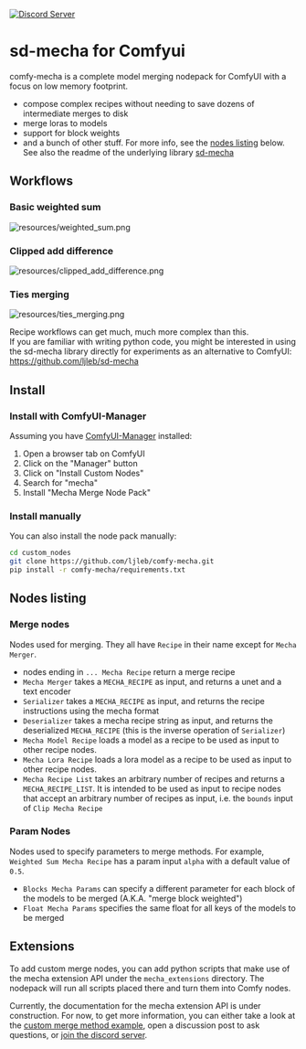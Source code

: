 [![Discord Server](https://dcbadge.vercel.app/api/server/2EPaw6fxxm)](https://discord.gg/invite/2EPaw6fxxm)

# sd-mecha for Comfyui

comfy-mecha is a complete model merging nodepack for ComfyUI with a focus on low memory footprint.  
- compose complex recipes without needing to save dozens of intermediate merges to disk
- merge loras to models
- support for block weights
- and a bunch of other stuff. For more info, see the [nodes listing](#nodes-listing) below. See also the readme of the underlying library [sd-mecha](https://github.com/ljleb/sd-mecha)

## Workflows

### Basic weighted sum

![resources/weighted_sum.png](resources/weighted_sum.png)

### Clipped add difference

![resources/clipped_add_difference.png](resources/clipped_add_difference.png)

### Ties merging

![resources/ties_merging.png](resources/ties_merging.png)

Recipe workflows can get much, much more complex than this.  
If you are familiar with writing python code, you might be interested in using the sd-mecha library directly for experiments as an alternative to ComfyUI: https://github.com/ljleb/sd-mecha

## Install

### Install with ComfyUI-Manager

Assuming you have [ComfyUI-Manager](https://github.com/ltdrdata/ComfyUI-Manager) installed:

1. Open a browser tab on ComfyUI
2. Click on the "Manager" button
3. Click on "Install Custom Nodes"
4. Search for "mecha"
5. Install "Mecha Merge Node Pack"

### Install manually

You can also install the node pack manually:

```sh
cd custom_nodes
git clone https://github.com/ljleb/comfy-mecha.git
pip install -r comfy-mecha/requirements.txt
```

## Nodes listing

### Merge nodes

Nodes used for merging. They all have `Recipe` in their name except for `Mecha Merger`.

- nodes ending in `... Mecha Recipe` return a merge recipe
- `Mecha Merger` takes a `MECHA_RECIPE` as input, and returns a unet and a text encoder
- `Serializer` takes a `MECHA_RECIPE` as input, and returns the recipe instructions using the mecha format
- `Deserializer` takes a mecha recipe string as input, and returns the deserialized `MECHA_RECIPE` (this is the inverse operation of `Serializer`)
- `Mecha Model Recipe` loads a model as a recipe to be used as input to other recipe nodes.
- `Mecha Lora Recipe` loads a lora model as a recipe to be used as input to other recipe nodes.
- `Mecha Recipe List` takes an arbitrary number of recipes and returns a `MECHA_RECIPE_LIST`. It is intended to be used as input to recipe nodes that accept an arbitrary number of recipes as input, i.e. the `bounds` input of `Clip Mecha Recipe`

### Param Nodes

Nodes used to specify parameters to merge methods. For example, `Weighted Sum Mecha Recipe` has a param input `alpha` with a default value of `0.5`.

- `Blocks Mecha Params` can specify a different parameter for each block of the models to be merged (A.K.A. "merge block weighted")
- `Float Mecha Params` specifies the same float for all keys of the models to be merged

## Extensions

To add custom merge nodes, you can add python scripts that make use of the mecha extension API under the `mecha_extensions` directory.
The nodepack will run all scripts placed there and turn them into Comfy nodes.

Currently, the documentation for the mecha extension API is under construction.
For now, to get more information, you can either take a look at the [custom merge method example](https://github.com/ljleb/sd-mecha/blob/main/examples/custom_merge_method.py),
open a discussion post to ask questions, or [join the discord server](https://discord.gg/invite/2EPaw6fxxm).
